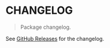 # CHANGELOG

> Package changelog.

See [GitHub Releases](https://github.com/stdlib-js/stats-base-dists-negative-binomial/releases) for the changelog.